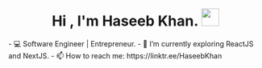 <h1 align="center">Hi , I'm Haseeb Khan. <img src="https://media.giphy.com/media/hvRJCLFzcasrR4ia7z/giphy.gif" width="35"></h1>
- 💻 Software Engineer | Entrepreneur.
- 🌱 I’m currently exploring ReactJS and NextJS.
- 📫 How to reach me: https://linktr.ee/HaseebKhan
